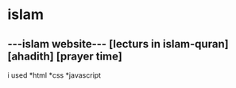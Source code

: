 # islam
---islam website---
[lecturs in islam-quran]
[ahadith]
[prayer time] 
------------
i used
   *html
   *css
   *javascript
   
